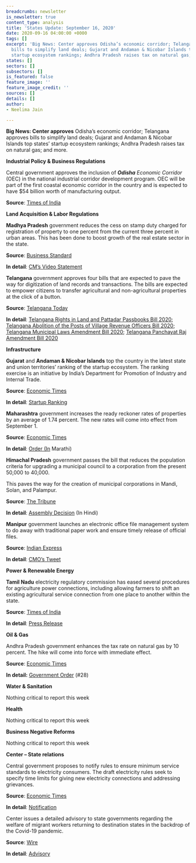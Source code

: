 ```yaml
---
breadcrumbs: newsletter
is_newsletter: true
content_type: analysis
title: 'States Update: September 16, 2020'
date: 2020-09-16 04:00:00 +0000
tags: []
excerpt: 'Big News: Center approves Odisha’s economic corridor; Telangana approves
  bills to simplify land deals; Gujarat and Andaman & Nicobar Islands top states’
  startup ecosystem rankings; Andhra Pradesh raises tax on natural gas; and more.'
states: []
sectors: []
subsectors: []
is_featured: false
feature_image: ''
feature_image_credit: ''
sources: []
details: []
author:
- Neelima Jain

---
```

**Big News: Center approves** Odisha’s economic corridor; Telangana approves bills to simplify land deals; Gujarat and Andaman & Nicobar Islands top states’ startup ecosystem rankings; Andhra Pradesh raises tax on natural gas; and more.

**Industrial Policy & Business Regulations**

Central government approves the inclusion of **_Odisha_** _Economic Corridor_ (OEC) in the national industrial corridor development program. OEC will be part of the first coastal economic corridor in the country and is expected to have $54 billion worth of manufacturing output.

**Source**: [Times of India](https://timesofindia.indiatimes.com/city/bhubaneswar/state-economic-corridor-to-be-part-of-central-project/articleshow/78025621.cms)

**Land Acquisition & Labor Regulations**

**Madhya Pradesh** government reduces the cess on stamp duty charged for registration of property to one percent from the current three percent in urban areas. This has been done to boost growth of the real estate sector in the state.

**Source**: [Business Standard](https://www.business-standard.com/article/current-affairs/madhya-pradesh-govt-reduces-cess-on-stamp-duty-for-property-registration-120090701154_1.html)

**In detail**: [CM’s Video Statement](https://twitter.com/ChouhanShivraj/status/1302978186548895745?s=20)

**Telangana** government approves four bills that are expected to pave the way for digitization of land records and transactions. The bills are expected to empower citizens to transfer agricultural and non-agricultural properties at the click of a button.

**Source**: [Telangana Today](https://telanganatoday.com/telangana-cabinet-clears-revenue-other-bills)

**In detail**: [Telangana Rights in Land and Pattadar Passbooks Bill 2020](https://legislation.telanganalegislature.org.in/PreviewPage.tsl?filePath=basePath&fileName=Bills/PassedBills/English/Eng_passbill_L_15_6__100_v_1.pdf); [Telangana Abolition of the Posts of Village Revenue Officers Bill 2020](https://legislation.telanganalegislature.org.in/PreviewPage.tsl?filePath=basePath&fileName=Bills/PassedBills/English/Eng_passbill_L_15_6__99_v_1.pdf); [Telangana Municipal Laws Amendment Bill 2020](https://legislation.telanganalegislature.org.in/PreviewPage.tsl?filePath=basePath&fileName=Bills/PassedBills/English/Eng_passbill_L_15_6__101_v_1.pdf); [Telangana Panchayat Raj Amendment Bill 2020](https://legislation.telanganalegislature.org.in/PreviewPage.tsl?filePath=basePath&fileName=Bills/PassedBills/English/Eng_passbill_L_15_6__102_v_1.pdf)

**Infrastructure**

**Gujarat** and **Andaman & Nicobar Islands** top the country in the latest state and union territories’ ranking of the startup ecosystem. The ranking exercise is an initiative by India’s Department for Promotion of Industry and Internal Trade.

**Source**: [Economic Times](https://economictimes.indiatimes.com/small-biz/startups/newsbuzz/startup-ranking-gujarat-andaman-nicobar-islands-are-best-performers/articleshow/78059145.cms)

**In detail**: [Startup Ranking](https://www.startupindia.gov.in/srf/result.html)

**Maharashtra** government increases the ready reckoner rates of properties by an average of 1.74 percent. The new rates will come into effect from September 1.

**Source**: [Economic Times](https://economictimes.indiatimes.com/wealth/real-estate/maharashtra-government-raises-circle-rates-by-average-1-74/articleshow/78072319.cms)

**In detail**: [Order (In](http://igrmaharashtra.gov.in/pdf/newValCir/Mah_Guidelline_20-21.pdf) Marathi)

**Himachal Pradesh** government passes the bill that reduces the population criteria for upgrading a municipal council to a corporation from the present 50,000 to 40,000.

This paves the way for the creation of municipal corporations in Mandi, Solan, and Palampur.

**Source**: [The Tribune](https://www.tribuneindia.com/news/himachal/decks-cleared-for-creation-of-3-mcs-139864)

**In detail**: [Assembly Decision](https://secure.evidhan.nic.in/SecureFileStructure/Notices/76dfd8b2-001c-44bb-b80a-d8071e14e20f.pdf) (In Hindi)

**Manipur** government launches an electronic office file management system to do away with traditional paper work and ensure timely release of official files.

**Source**: [Indian Express](https://indianexpress.com/article/north-east-india/manipur/manipur-launches-e-office-file-management-system-targets-to-go-fully-digital-by-2021-6588338/)

**In detail**: [CMO’s Tweet](https://twitter.com/NBirenSingh/status/1303294715605868544?s=20)

**Power & Renewable Energy**

**Tamil Nadu** electricity regulatory commission has eased several procedures for agriculture power connections, including allowing farmers to shift an existing agricultural service connection from one place to another within the state.

**Source**: [Times of India](https://timesofindia.indiatimes.com/city/chennai/tnerc-eases-rules-for-farmers-to-get-power-connection/articleshow/78050273.cms)

**In detail**: [Press Release](http://www.tnerc.gov.in/press%20release/2020/Agriculture-English.pdf)

**Oil & Gas**

Andhra Pradesh government enhances the tax rate on natural gas by 10 percent. The hike will come into force with immediate effect.

**Source**: [Economic Times](https://economictimes.indiatimes.com/industry/energy/oil-gas/andhra-pradesh-govt-enhances-tax-on-natural-gas-by-10-percent/articleshow/78076705.cms)

**In detail:** [Government Order](https://goir.ap.gov.in/) (#28)

**Water & Sanitation**

Nothing critical to report this week

**Health**

Nothing critical to report this week

**Business Negative Reforms**

Nothing critical to report this week

**Center – State relations**

Central government proposes to notify rules to ensure minimum service standards to electricity consumers. The draft electricity rules seek to specify time limits for giving new electricity connections and addressing grievances.

**Source**: [Economic Times](https://economictimes.indiatimes.com/industry/energy/power/electricity-rights-of-consumers-rules-2020-consumer-rights-rules-to-be-notified-soon/articleshow/78024746.cms)

**In detail**: [Notification](https://powermin.nic.in/sites/default/files/webform/notices/Draft_Electricity_Rights_of_Consumers_Rules_2020.pdf)

Center issues a detailed advisory to state governments regarding the welfare of migrant workers returning to destination states in the backdrop of the Covid-19 pandemic.

**Source**: [Wire](https://thewire.in/government/centre-issues-detailed-advisory-on-migrant-workers-welfare)

**In detail**: [Advisory](https://labour.gov.in/sites/default/files/Migrant_Worker_Guidelines.pdf)
